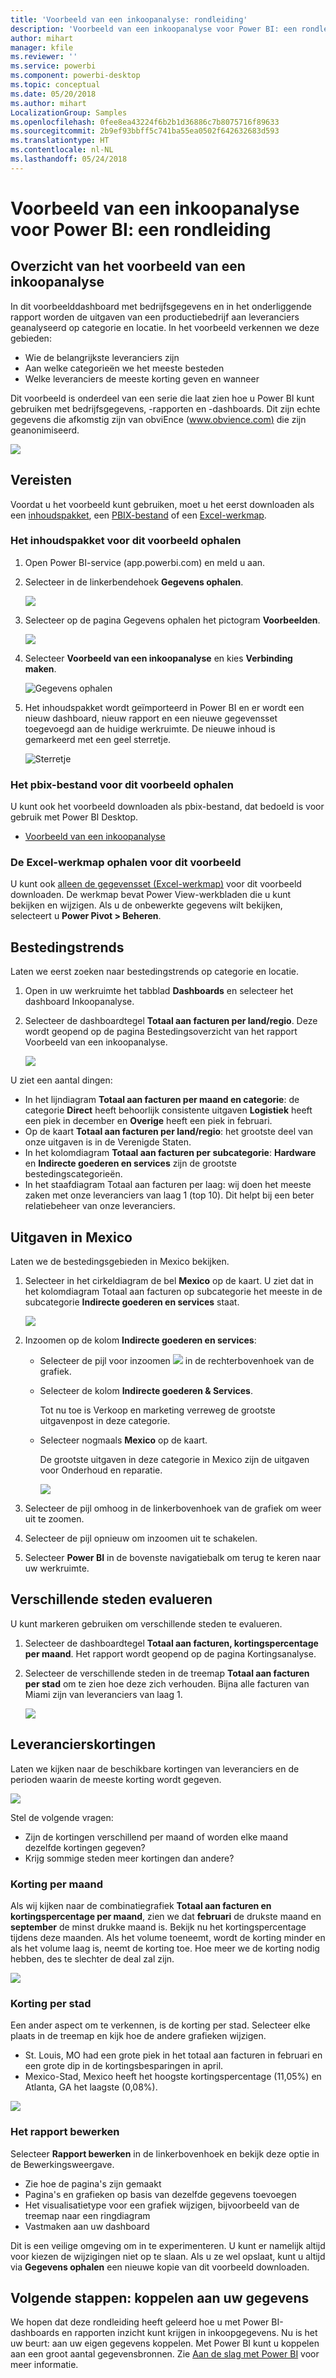 ```yaml
---
title: 'Voorbeeld van een inkoopanalyse: rondleiding'
description: 'Voorbeeld van een inkoopanalyse voor Power BI: een rondleiding'
author: mihart
manager: kfile
ms.reviewer: ''
ms.service: powerbi
ms.component: powerbi-desktop
ms.topic: conceptual
ms.date: 05/20/2018
ms.author: mihart
LocalizationGroup: Samples
ms.openlocfilehash: 0fee8ea43224f6b2b1d36886c7b8075716f89633
ms.sourcegitcommit: 2b9ef93bbff5c741ba55ea0502f642632683d593
ms.translationtype: HT
ms.contentlocale: nl-NL
ms.lasthandoff: 05/24/2018
---
```

# <a name="procurement-analysis-sample-for-power-bi-take-a-tour"></a>Voorbeeld van een inkoopanalyse voor Power BI: een rondleiding

## <a name="overview-of-the-procurement-analysis-sample"></a>Overzicht van het voorbeeld van een inkoopanalyse
In dit voorbeelddashboard met bedrijfsgegevens en in het onderliggende rapport worden de uitgaven van een productiebedrijf aan leveranciers geanalyseerd op categorie en locatie. In het voorbeeld verkennen we deze gebieden:

* Wie de belangrijkste leveranciers zijn
* Aan welke categorieën we het meeste besteden
* Welke leveranciers de meeste korting geven en wanneer

Dit voorbeeld is onderdeel van een serie die laat zien hoe u Power BI kunt gebruiken met bedrijfsgegevens, -rapporten en -dashboards. Dit zijn echte gegevens die afkomstig zijn van obviEnce ([www.obvience.com)](http://www.obvience.com/) die zijn geanonimiseerd.

![](media/sample-procurement/procurement1.png)

## <a name="prerequisites"></a>Vereisten

 Voordat u het voorbeeld kunt gebruiken, moet u het eerst downloaden als een [inhoudspakket](https://docs.microsoft.com/en-us/power-bi/sample-procurement#get-the-content-pack-for-this-sample), een [PBIX-bestand](http://download.microsoft.com/download/D/5/3/D5390069-F723-413B-8D27-5888500516EB/Procurement-Analysis-Sample-PBIX.pbix) of een [Excel-werkmap](http://go.microsoft.com/fwlink/?LinkId=529784).

### <a name="get-the-content-pack-for-this-sample"></a>Het inhoudspakket voor dit voorbeeld ophalen

1. Open Power BI-service (app.powerbi.com) en meld u aan.
2. Selecteer in de linkerbendehoek **Gegevens ophalen**.
   
    ![](media/sample-datasets/power-bi-get-data.png)
3. Selecteer op de pagina Gegevens ophalen het pictogram **Voorbeelden**.
   
   ![](media/sample-datasets/power-bi-samples-icon.png)
4. Selecteer **Voorbeeld van een inkoopanalyse** en kies **Verbinding maken**.  
  
   ![Gegevens ophalen](media/sample-procurement/procurement1a.png)
   
5. Het inhoudspakket wordt geïmporteerd in Power BI en er wordt een nieuw dashboard, nieuw rapport en een nieuwe gegevensset toegevoegd aan de huidige werkruimte. De nieuwe inhoud is gemarkeerd met een geel sterretje. 
   
   ![Sterretje](media/sample-procurement/procurement1b.png)
  
### <a name="get-the-pbix-file-for-this-sample"></a>Het pbix-bestand voor dit voorbeeld ophalen

U kunt ook het voorbeeld downloaden als pbix-bestand, dat bedoeld is voor gebruik met Power BI Desktop. 

 * [Voorbeeld van een inkoopanalyse](http://download.microsoft.com/download/D/5/3/D5390069-F723-413B-8D27-5888500516EB/Procurement%20Analysis%20Sample%20PBIX.pbix)

### <a name="get-the-excel-workbook-for-this-sample"></a>De Excel-werkmap ophalen voor dit voorbeeld
U kunt ook [alleen de gegevensset (Excel-werkmap)](http://go.microsoft.com/fwlink/?LinkId=529784) voor dit voorbeeld downloaden. De werkmap bevat Power View-werkbladen die u kunt bekijken en wijzigen. Als u de onbewerkte gegevens wilt bekijken, selecteert u **Power Pivot > Beheren**.


## <a name="spending-trends"></a>Bestedingstrends
Laten we eerst zoeken naar bestedingstrends op categorie en locatie.  

1. Open in uw werkruimte het tabblad **Dashboards** en selecteer het dashboard Inkoopanalyse.
2. Selecteer de dashboardtegel **Totaal aan facturen per land/regio**. Deze wordt geopend op de pagina Bestedingsoverzicht van het rapport Voorbeeld van een inkoopanalyse.

    ![](media/sample-procurement/procurement2.png)

U ziet een aantal dingen:

* In het lijndiagram **Totaal aan facturen per maand en categorie**: de categorie **Direct** heeft behoorlijk consistente uitgaven **Logistiek** heeft een piek in december en  **Overige** heeft een piek in februari.
* Op de kaart **Totaal aan facturen per land/regio**: het grootste deel van onze uitgaven is in de Verenigde Staten.
* In het kolomdiagram **Totaal aan facturen per subcategorie**: **Hardware** en **Indirecte goederen en services** zijn de grootste bestedingscategorieën.
* In het staafdiagram Totaal aan facturen per laag: wij doen het meeste zaken met onze leveranciers van laag 1 (top 10). Dit helpt bij een beter relatiebeheer van onze leveranciers.

## <a name="spending-in-mexico"></a>Uitgaven in Mexico
Laten we de bestedingsgebieden in Mexico bekijken.

1. Selecteer in het cirkeldiagram de bel **Mexico** op de kaart. U ziet dat in het kolomdiagram Totaal aan facturen op subcategorie het meeste in de subcategorie **Indirecte goederen en services** staat.

   ![](media/sample-procurement/pbi_procsample_spendmexico.png)
2. Inzoomen op de kolom **Indirecte goederen en services**:

   * Selecteer de pijl voor inzoomen ![](media/sample-procurement/pbi_drilldown_icon.png) in de rechterbovenhoek van de grafiek.
   * Selecteer de kolom **Indirecte goederen & Services**.

      Tot nu toe is Verkoop en marketing verreweg de grootste uitgavenpost in deze categorie.
   * Selecteer nogmaals **Mexico** op de kaart.

      De grootste uitgaven in deze categorie in Mexico zijn de uitgaven voor Onderhoud en reparatie.

      ![](media/sample-procurement/pbi_procsample_drill_mexico.png)
3. Selecteer de pijl omhoog in de linkerbovenhoek van de grafiek om weer uit te zoomen.
4. Selecteer de pijl opnieuw om inzoomen uit te schakelen.  
5. Selecteer **Power BI** in de bovenste navigatiebalk om terug te keren naar uw werkruimte.

## <a name="evaluate-different-cities"></a>Verschillende steden evalueren
U kunt markeren gebruiken om verschillende steden te evalueren.

1. Selecteer de dashboardtegel **Totaal aan facturen, kortingspercentage per maand**. Het rapport wordt geopend op de pagina Kortingsanalyse.
2. Selecteer de verschillende steden in de treemap **Totaal aan facturen per stad** om te zien hoe deze zich verhouden. Bijna alle facturen van Miami zijn van leveranciers van laag 1.

   ![](media/sample-procurement/pbi_procsample_miamitreemap2.png)

## <a name="vendor-discounts"></a>Leverancierskortingen
Laten we kijken naar de beschikbare kortingen van leveranciers en de perioden waarin de meeste korting wordt gegeven.

![](media/sample-procurement/procurement4.png)

Stel de volgende vragen:

* Zijn de kortingen verschillend per maand of worden elke maand dezelfde kortingen gegeven?
* Krijg sommige steden meer kortingen dan andere?

### <a name="discount-by-month"></a>Korting per maand
Als wij kijken naar de combinatiegrafiek **Totaal aan facturen en kortingspercentage per maand**, zien we dat **februari** de drukste maand en **september** de minst drukke maand is. Bekijk nu het kortingspercentage tijdens deze maanden.
Als het volume toeneemt, wordt de korting minder en als het volume laag is, neemt de korting toe. Hoe meer we de korting nodig hebben, des te slechter de deal zal zijn.

![](media/sample-procurement/procurement5.png)

### <a name="discount-by-city"></a>Korting per stad
Een ander aspect om te verkennen, is de korting per stad. Selecteer elke plaats in de treemap en kijk hoe de andere grafieken wijzigen.

* St. Louis, MO had een grote piek in het totaal aan facturen in februari en een grote dip in de kortingsbesparingen in april.
* Mexico-Stad, Mexico heeft het hoogste kortingspercentage (11,05%) en Atlanta, GA het laagste (0,08%).

![](media/sample-procurement/procurement6.png)

### <a name="edit-the-report"></a>Het rapport bewerken
Selecteer **Rapport bewerken** in de linkerbovenhoek en bekijk deze optie in de Bewerkingsweergave.

* Zie hoe de pagina's zijn gemaakt
* Pagina's en grafieken op basis van dezelfde gegevens toevoegen
* Het visualisatietype voor een grafiek wijzigen, bijvoorbeeld van de treemap naar een ringdiagram
* Vastmaken aan uw dashboard

Dit is een veilige omgeving om in te experimenteren. U kunt er namelijk altijd voor kiezen de wijzigingen niet op te slaan. Als u ze wel opslaat, kunt u altijd via **Gegevens ophalen** een nieuwe kopie van dit voorbeeld downloaden.

## <a name="next-steps-connect-to-your-data"></a>Volgende stappen: koppelen aan uw gegevens
We hopen dat deze rondleiding heeft geleerd hoe u met Power BI-dashboards en rapporten inzicht kunt krijgen in inkoopgegevens. Nu is het uw beurt: aan uw eigen gegevens koppelen. Met Power BI kunt u koppelen aan een groot aantal gegevensbronnen. Zie [Aan de slag met Power BI](service-get-started.md) voor meer informatie.
